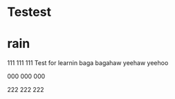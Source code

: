 # Testest
# rain
111
111
111
Test for learnin
baga
bagahaw
yeehaw
yeehoo



000
000
000

222
222
222